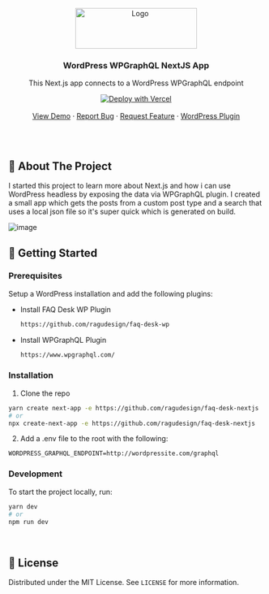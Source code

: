 <!-- PROJECT LOGO -->
<br />
<div align="center">

  <img src="https://user-images.githubusercontent.com/21065594/152661449-28ff66fe-9d6c-4d65-9a47-6d6848f232eb.svg" alt="Logo" width="240" height="80">

  <h3 align="center">WordPress WPGraphQL NextJS App</h3>

  <p align="center">
    This Next.js app connects to a WordPress WPGraphQL endpoint
    <br />

[![Deploy with Vercel](https://vercel.com/button)](https://vercel.com/new/clone?repository-url=https%3A%2F%2Fgithub.com%2Fragudesign%2Ffaq-desk-nextjs&env=WORDPRESS_GRAPHQL_URL)
    <br />
    <br />
    <a href="https://faq-desk-nextjs.vercel.app/" target="_blank">View Demo</a>
    ·
    <a href="https://github.com/ragudesign/faq-desk-nextjs/issues/new">Report Bug</a>
    ·
    <a href="https://github.com/ragudesign/faq-desk-nextjs/issues/new">Request Feature</a>
    ·
    <a href="https://github.com/ragudesign/faq-desk-wp">WordPress Plugin</a>
  </p>
</div>

<br>
<br>

<!-- ABOUT THE PROJECT -->
## :wave: About The Project

I started this project to learn more about Next.js and how i can use WordPress headless by exposing the data via WPGraphQL plugin. I created a small app which gets the posts from a custom post type and a search that uses a local json file so it's super quick which is generated on build.

![image](https://user-images.githubusercontent.com/21065594/152663399-9eef21df-0e32-4a0e-b7ea-34339d958369.png)



<!-- GETTING STARTED -->
## :rocket: Getting Started

### Prerequisites

Setup a WordPress installation and add the following plugins:
* Install FAQ Desk WP Plugin
  ```sh
  https://github.com/ragudesign/faq-desk-wp
  ```
  
* Install WPGraphQL Plugin
  ```sh
  https://www.wpgraphql.com/
  ```

### Installation

1. Clone the repo
```bash
yarn create next-app -e https://github.com/ragudesign/faq-desk-nextjs
# or
npx create-next-app -e https://github.com/ragudesign/faq-desk-nextjs
```

2. Add a .env file to the root with the following:
```
WORDPRESS_GRAPHQL_ENDPOINT=http://wordpressite.com/graphql
```

### Development

To start the project locally, run:

```bash
yarn dev
# or
npm run dev
```

<br>

<!-- LICENSE -->
## :frog: License

Distributed under the MIT License. See `LICENSE` for more information.
